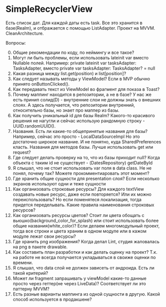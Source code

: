 # SimpleRecyclerView
Есть список дат. Для каждой даты есть task. Все это хранится в базе(Realm), и отбражается с помощью ListAdapter. Проект на MVVM. CleanArchitecture.


Вопросы:

0. Общие рекомендации по коду, по неймингу и все такое?
1. Могут ли быть проблемы, если использовать lateinit var вместо Nullable полей. 
Например: private lateinit var tasksAdapter: TasksAdapter, вместо private var tasksAdapter: TasksAdapter? = null
2. Какая разница между list.get(position) и list[position]?
3. Как следует называть методы у ViewModel? Если в MVP обычно принято onButtonClicked().
4. Как передавать текст из ViewModel во фрагмент для показа в Toast?
5. Почему маппинг находится в репозитории, а не в базе? 
У нас же есть принип солид(D) - внутренние слои не должны знать о внешних слоях.
А здесь получается, что репозитории внутренний, относительно базы, но знает про маппер из базы.
6. Как получить уникальный id для базы Realm? 
Какого-то красивого решения не нагугли и сейчас использую рандомную строку - UUID.randomUUID().
7. Названия. Есть ли какие-то общепринятые названия для базы? Например, сейчас это просто - LocalDataSourceImpl
Но это достаточно широкое название. И не понятно, куда SharedPreferences класть.
Названия для методов базы. Лучше использовать get или request?
8. Где следует делать проверку на то, что из базы приходит null?
Когда объекта с таким id не существует - (DatesRepository) getDateById
9. Я слышал, что не стоит использовать var поля в data class. Не не понял, почему так? Можете прокомментиаровать этот момент?
10. Где хранить общие сущности для presentation слоя? Если несколько экранов используют одни и теже сущности
11. Как организовать строковые ресурсы? Для каждого textView создавать новые ресурс, даже если повторяется? 
Или их можно переиспользовать? Но если поменятеся локализация, тогда придется переделывать.
Какие правила наименования строковых ресурсов?
12. Как организовать ресурсы цветов? Стоит ли цвета обощать с вьюшко(background_color_for_splash) или стоит использовать более общие названия(white_color)?
Если делаем многомодульный проект, тогда все строки и цвета храним в одном модуле или в кажом модуле лежат свои ресурсы?
13. Где хранить png изображения? Когда делал Lint, студия жаловалась на png в пакете drawable.
14. Как составить план разработки и как делать оценку на проект? Т.к. на работе не всегда получается укладываться в своиже оценки по времени.
15. Я слышал, что data слой не должен зависеть от андроида. Есть ли такой критерий? 
16. Может ли fragment запрашивать у viewModel какие-то данные просто через геттер(не через LiveData)? Соответствует ли это паттерну MVVM?
17. Есть разные варианты маппинга из одной сущности в другую. Какой способ используется в продакшене?
